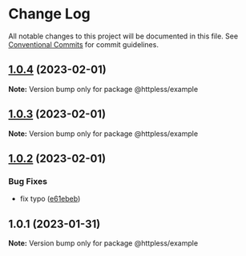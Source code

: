 # Change Log

All notable changes to this project will be documented in this file.
See [Conventional Commits](https://conventionalcommits.org) for commit guidelines.

## [1.0.4](https://github.com/stepancar/httpless/compare/v1.0.3...v1.0.4) (2023-02-01)

**Note:** Version bump only for package @httpless/example





## [1.0.3](https://github.com/stepancar/httpless/compare/v1.0.2...v1.0.3) (2023-02-01)

**Note:** Version bump only for package @httpless/example





## [1.0.2](https://github.com/stepancar/httpless/compare/v1.0.1...v1.0.2) (2023-02-01)


### Bug Fixes

* fix typo ([e61ebeb](https://github.com/stepancar/httpless/commit/e61ebeb55c22f6790e516fb1c0345139fec92548))





## 1.0.1 (2023-01-31)

**Note:** Version bump only for package @httpless/example
